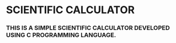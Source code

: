 # SCIENTIFIC CALCULATOR  

<h3>THIS IS A SIMPLE SCIENTIFIC CALCULATOR DEVELOPED USING C PROGRAMMING LANGUAGE.</h3>
